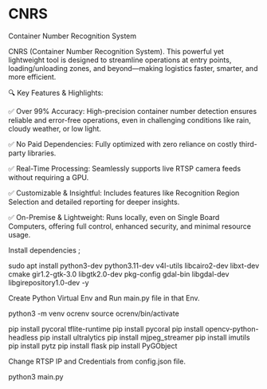 # CNRS
Container Number Recognition System

CNRS (Container Number Recognition System). This powerful yet lightweight tool is designed to streamline operations at entry points, loading/unloading zones, and beyond—making logistics faster, smarter, and more efficient.
 
🔍 Key Features & Highlights:

✅ Over 99% Accuracy: High-precision container number detection ensures reliable and error-free operations, even in challenging conditions like rain, cloudy weather, or low light.

✅ No Paid Dependencies: Fully optimized with zero reliance on costly third-party libraries.

✅ Real-Time Processing: Seamlessly supports live RTSP camera feeds without requiring a GPU.

✅ Customizable & Insightful: Includes features like Recognition Region Selection and detailed reporting for deeper insights.

✅ On-Premise & Lightweight: Runs locally, even on Single Board Computers, offering full control, enhanced security, and minimal resource usage.

Install dependencies ;

sudo apt install python3-dev python3.11-dev v4l-utils libcairo2-dev libxt-dev cmake gir1.2-gtk-3.0 libgtk2.0-dev pkg-config gdal-bin libgdal-dev libgirepository1.0-dev -y

Create Python Virtual Env and Run main.py file in that Env.

python3 -m venv ocrenv
source ocrenv/bin/activate

pip install pycoral tflite-runtime
pip install pycoral
pip install opencv-python-headless 
pip install ultralytics 
pip install mjpeg_streamer 
pip install imutils
pip install pytz
pip install flask
pip install PyGObject

Change RTSP IP and Credentials from config.json file.

python3 main.py




